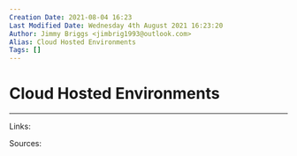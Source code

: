 ```yaml
---
Creation Date: 2021-08-04 16:23
Last Modified Date: Wednesday 4th August 2021 16:23:20
Author: Jimmy Briggs <jimbrig1993@outlook.com>
Alias: Cloud Hosted Environments
Tags: []
---
```


# Cloud Hosted Environments

***

Links: 

Sources:

